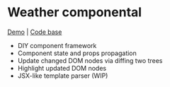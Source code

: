 # Weather componental

[Demo](https://rrrds.github.io/weather-componental/) |
[Code base](https://github.com/rrrds/weather-componental)

- DIY component framework
- Component state and props propagation
- Update changed DOM nodes via diffing two trees
- Highlight updated DOM nodes
- JSX-like template parser (WIP)
